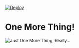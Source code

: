 [![Deploy](https://www.herokucdn.com/deploy/button.png)](https://heroku.com/deploy)

# One More Thing!

![Just One More Thing, Really...](http://i.imgur.com/78pisLd.png)